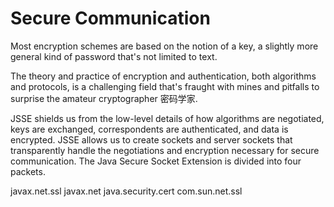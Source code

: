 # Secure Communication

Most encryption schemes are based on the notion of
a key, a slightly more general kind of password 
that's not limited to text. 

The theory and practice of encryption and authentication, 
both algorithms and protocols, is a challenging field that's
fraught with mines and pitfalls to surprise the amateur 
cryptographer 密码学家.

JSSE shields us from the low-level details of how
algorithms are negotiated, keys are exchanged, correspondents
are authenticated, and data is encrypted. JSSE allows us
to create sockets and server sockets that transparently
handle the negotiations and encryption necessary for secure 
communication. The Java Secure Socket Extension
is divided into four packets. 

javax.net.ssl
javax.net
java.security.cert
com.sun.net.ssl